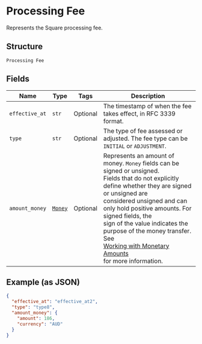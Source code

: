 
# Processing Fee

Represents the Square processing fee.

## Structure

`Processing Fee`

## Fields

| Name | Type | Tags | Description |
|  --- | --- | --- | --- |
| `effective_at` | `str` | Optional | The timestamp of when the fee takes effect, in RFC 3339 format. |
| `type` | `str` | Optional | The type of fee assessed or adjusted. The fee type can be `INITIAL` or `ADJUSTMENT`. |
| `amount_money` | [`Money`](../../doc/models/money.md) | Optional | Represents an amount of money. `Money` fields can be signed or unsigned.<br>Fields that do not explicitly define whether they are signed or unsigned are<br>considered unsigned and can only hold positive amounts. For signed fields, the<br>sign of the value indicates the purpose of the money transfer. See<br>[Working with Monetary Amounts](https://developer.squareup.com/docs/build-basics/working-with-monetary-amounts)<br>for more information. |

## Example (as JSON)

```json
{
  "effective_at": "effective_at2",
  "type": "type8",
  "amount_money": {
    "amount": 186,
    "currency": "AUD"
  }
}
```

